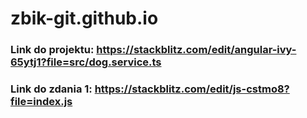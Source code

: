 # zbik-git.github.io

### Link do projektu: https://stackblitz.com/edit/angular-ivy-65ytj1?file=src/dog.service.ts 
### Link do zdania 1: https://stackblitz.com/edit/js-cstmo8?file=index.js
